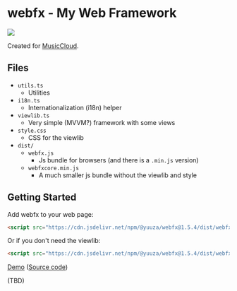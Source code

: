 # webfx - My Web Framework

[![](https://data.jsdelivr.com/v1/package/npm/@yuuza/webfx/badge?style=rounded)](https://www.jsdelivr.com/package/npm/@yuuza/webfx)

Created for [MusicCloud](https://github.com/lideming/MusicCloud).

## Files

* `utils.ts`
  + Utilities
* `i18n.ts`
  + Internationalization (i18n) helper
* `viewlib.ts`
  + Very simple (MVVM?) framework with some views
* `style.css`
  + CSS for the viewlib
* `dist/`
  * `webfx.js`
    + Js bundle for browsers (and there is a `.min.js` version)
  * `webfxcore.min.js`
    + A much smaller js bundle without the viewlib and style

## Getting Started

Add webfx to your web page:

```html
<script src="https://cdn.jsdelivr.net/npm/@yuuza/webfx@1.5.4/dist/webfx.min.js"></script>
```

Or if you don't need the viewlib:

```html
<script src="https://cdn.jsdelivr.net/npm/@yuuza/webfx@1.5.4/dist/webfxcore.min.js"></script>
```

[Demo](https://gh.yuuza.net/webfx/demo/counter.html) ([Source code](https://github.com/lideming/webfx/blob/master/demo/counter.html))

(TBD)
